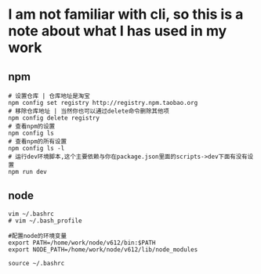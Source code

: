 # I am not familiar with cli, so this is a note about what I has used in my work

## npm

```
# 设置仓库 | 仓库地址是淘宝
npm config set registry http://registry.npm.taobao.org
# 移除仓库地址 | 当然你也可以通过delete命令删除其他项
npm config delete registry
# 查看npm的设置
npm config ls
# 查看npm的所有设置
npm config ls -l
# 运行dev环境脚本,这个主要依赖与你在package.json里面的scripts->dev下面有没有设置
npm run dev
```

## node
```
vim ~/.bashrc
# vim ~/.bash_profile

#配置node的环境变量
export PATH=/home/work/node/v612/bin:$PATH
export NODE_PATH=/home/work/node/v612/lib/node_modules

source ~/.bashrc
```
